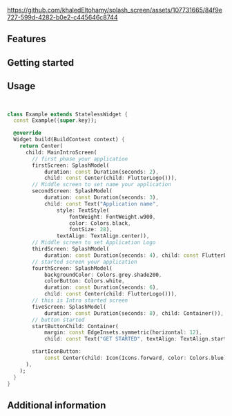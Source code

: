 <!--
This README describes the package. If you publish this package to pub.dev,
this README's contents appear on the landing page for your package.

For information about how to write a good package README, see the guide for
[writing package pages](https://dart.dev/guides/libraries/writing-package-pages).

For general information about developing packages, see the Dart guide for
[creating packages](https://dart.dev/guides/libraries/create-library-packages)
and the Flutter guide for
[developing packages and plugins](https://flutter.dev/developing-packages).
-->



https://github.com/khaledEltohamy/splash_screen/assets/107731665/84f9e727-599d-4282-b0e2-c445646c8744



## Features



## Getting started


## Usage



```dart


class Example extends StatelessWidget {
  const Example({super.key});

  @override
  Widget build(BuildContext context) {
    return Center(
      child: MainIntroScreen(
        // first phase your application
        firstScreen: SplashModel(
            duration: const Duration(seconds: 2),
            child: const Center(child: FlutterLogo())),
        // Middle screen to set name your application
        secondScreen: SplashModel(
            duration: const Duration(seconds: 3),
            child: const Text("Application name",
                style: TextStyle(
                    fontWeight: FontWeight.w900,
                    color: Colors.black,
                    fontSize: 28),
                textAlign: TextAlign.center)),
        // Middle screen to set Application Logo
        thirdScreen: SplashModel(
            duration: const Duration(seconds: 4), child: const FlutterLogo()),
        // started screen your application
        fourthScreen: SplashModel(
            backgroundColor: Colors.grey.shade200,
            colorButton: Colors.white,
            duration: const Duration(seconds: 6),
            child: const Center(child: FlutterLogo())),
        // this is Intro started screen
        fiveScreen: SplashModel(
            duration: const Duration(seconds: 8), child: Container()),
        // button started
        startButtonChild: Container(
            margin: const EdgeInsets.symmetric(horizontal: 12),
            child: const Text("GET STARTED", textAlign: TextAlign.start)),

        startIconButton:
            const Center(child: Icon(Icons.forward, color: Colors.blue)),
      ),
    );
  }
}


```

## Additional information


